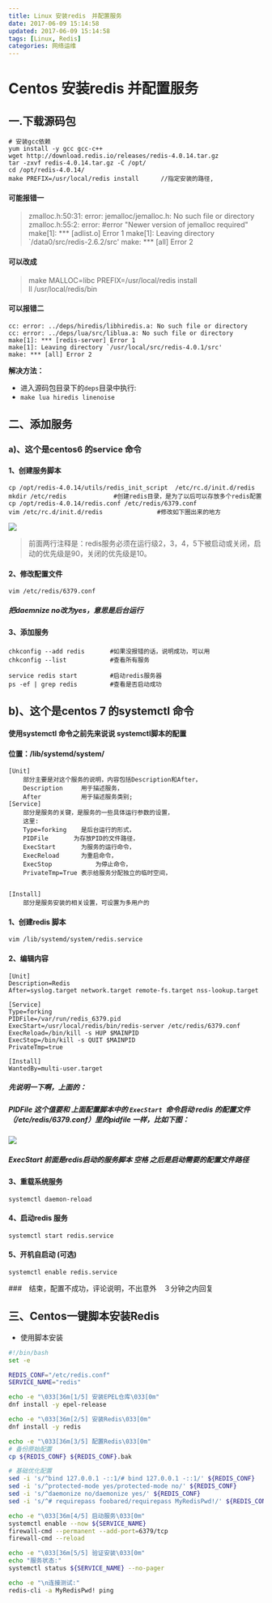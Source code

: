 ```yaml
---
title: Linux 安装redis　并配置服务
date: 2017-06-09 15:14:58
updated: 2017-06-09 15:14:58
tags: [Linux, Redis]
categories: 网络运维
---
```

# Centos 安装redis 并配置服务

## 一.下载源码包

```
# 安装gcc依赖
yum install -y gcc gcc-c++
wget http://download.redis.io/releases/redis-4.0.14.tar.gz
tar -zxvf redis-4.0.14.tar.gz -C /opt/
cd /opt/redis-4.0.14/
make PREFIX=/usr/local/redis install      //指定安装的路径,
```

<!--more-->

#### 可能报错一
> zmalloc.h:50:31: error: jemalloc/jemalloc.h: No such file or directory
zmalloc.h:55:2: error: #error "Newer version of jemalloc required"
make[1]: *** [adlist.o] Error 1
make[1]: Leaving directory `/data0/src/redis-2.6.2/src'
make: *** [all] Error 2

#### 可以改成
> make MALLOC=libc PREFIX=/usr/local/redis install   
ll /usr/local/redis/bin

#### 可以报错二
```
cc: error: ../deps/hiredis/libhiredis.a: No such file or directory
cc: error: ../deps/lua/src/liblua.a: No such file or directory
make[1]: *** [redis-server] Error 1
make[1]: Leaving directory `/usr/local/src/redis-4.0.1/src'
make: *** [all] Error 2
```
**解决方法：**
+ 进入源码包目录下的`deps`目录中执行:
+ `make lua hiredis linenoise`

## 二、添加服务
### a)、这个是centos6 的service 命令
#### 1、创建服务脚本
```
cp /opt/redis-4.0.14/utils/redis_init_script  /etc/rc.d/init.d/redis
mkdir /etc/redis             #创建redis目录，是为了以后可以存放多个redis配置  
cp /opt/redis-4.0.14/redis.conf /etc/redis/6379.conf      
vim /etc/rc.d/init.d/redis               #修改如下圈出来的地方
```
![](1497593356955096462.png)

> 前面两行注释是：redis服务必须在运行级2，3，4，5下被启动或关闭，启动的优先级是90，关闭的优先级是10。

#### 2、修改配置文件
```
vim /etc/redis/6379.conf  
```
##### 把daemnize no改为yes，意思是后台运行

#### 3、添加服务

```
chkconfig --add redis   	#如果没报错的话，说明成功，可以用
chkconfig --list        	#查看所有服务

service redis start         #启动redis服务器
ps -ef | grep redis         #查看是否启动成功
```

## b)、这个是centos 7 的systemctl 命令
#### 使用systemctl 命令之前先来说说 systemctl脚本的配置
#### 位置：/lib/systemd/system/
```
[Unit]
	部分主要是对这个服务的说明，内容包括Description和After，
	Description		用于描述服务，
	After			用于描述服务类别;
[Service]
	部分是服务的关键，是服务的一些具体运行参数的设置，
	这里:
	Type=forking	是后台运行的形式，
	PIDFile		  为存放PID的文件路径，
	ExecStart		为服务的运行命令，
	ExecReload		为重启命令，
	ExecStop			为停止命令，
	PrivateTmp=True	表示给服务分配独立的临时空间，
	

[Install]
	部分是服务安装的相关设置，可设置为多用户的
```
#### 1、创建redis 脚本
```
vim /lib/systemd/system/redis.service
```
#### 2、编辑内容
```shell
[Unit]
Description=Redis
After=syslog.target network.target remote-fs.target nss-lookup.target

[Service]
Type=forking
PIDFile=/var/run/redis_6379.pid
ExecStart=/usr/local/redis/bin/redis-server /etc/redis/6379.conf
ExecReload=/bin/kill -s HUP $MAINPID
ExecStop=/bin/kill -s QUIT $MAINPID
PrivateTmp=true

[Install]
WantedBy=multi-user.target

```

##### 先说明一下啊，上面的：
##### PIDFile   这个值要和 上面配置脚本中的 `ExecStart `命令启动 redis 的配置文件（/etc/redis/6379.conf）里的pidfile 一样，比如下图：
![](40316.png)

##### ExecStart 前面是redis启动的服务脚本 空格 之后是启动需要的配置文件路径

#### 3、重载系统服务
```
systemctl daemon-reload
```

#### 4、启动redis 服务
```
systemctl start redis.service 
```

#### 5、开机自启动 (可选)
```
systemctl enable redis.service
```
###　结束，配置不成功，评论说明，不出意外　３分钟之内回复


## 三、Centos一键脚本安装Redis
- 使用脚本安装

```bash
#!/bin/bash
set -e

REDIS_CONF="/etc/redis.conf"
SERVICE_NAME="redis"

echo -e "\033[36m[1/5] 安装EPEL仓库\033[0m"
dnf install -y epel-release

echo -e "\033[36m[2/5] 安装Redis\033[0m"
dnf install -y redis

echo -e "\033[36m[3/5] 配置Redis\033[0m"
# 备份原始配置
cp ${REDIS_CONF} ${REDIS_CONF}.bak

# 基础优化配置
sed -i 's/^bind 127.0.0.1 -::1/# bind 127.0.0.1 -::1/' ${REDIS_CONF}
sed -i 's/^protected-mode yes/protected-mode no/' ${REDIS_CONF}
sed -i 's/^daemonize no/daemonize yes/' ${REDIS_CONF}
sed -i 's/^# requirepass foobared/requirepass MyRedisPwd!/' ${REDIS_CONF}

echo -e "\033[36m[4/5] 启动服务\033[0m"
systemctl enable --now ${SERVICE_NAME}
firewall-cmd --permanent --add-port=6379/tcp
firewall-cmd --reload

echo -e "\033[36m[5/5] 验证安装\033[0m"
echo "服务状态:"
systemctl status ${SERVICE_NAME} --no-pager

echo -e "\n连接测试:"
redis-cli -a MyRedisPwd! ping


```
